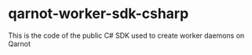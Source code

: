# qarnot-worker-sdk-csharp

This is the code of the public C# SDK used to create worker daemons on Qarnot